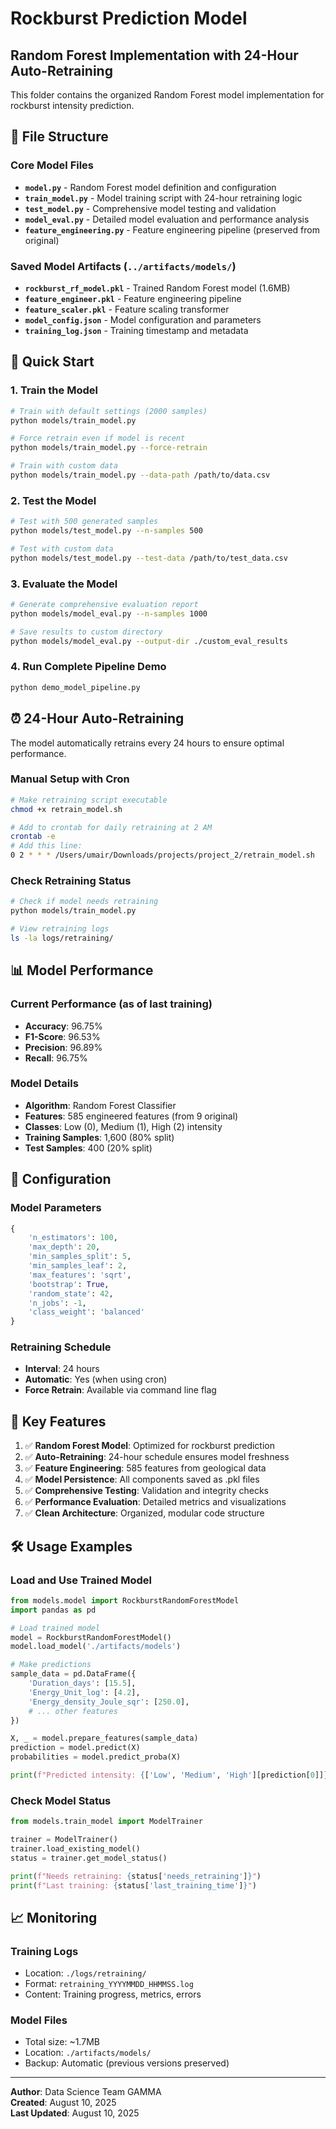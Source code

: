 # Rockburst Prediction Model

## Random Forest Implementation with 24-Hour Auto-Retraining

This folder contains the organized Random Forest model implementation for rockburst intensity prediction.

## 📁 File Structure

### Core Model Files

- **`model.py`** - Random Forest model definition and configuration
- **`train_model.py`** - Model training script with 24-hour retraining logic
- **`test_model.py`** - Comprehensive model testing and validation
- **`model_eval.py`** - Detailed model evaluation and performance analysis
- **`feature_engineering.py`** - Feature engineering pipeline (preserved from original)

### Saved Model Artifacts (`../artifacts/models/`)

- **`rockburst_rf_model.pkl`** - Trained Random Forest model (1.6MB)
- **`feature_engineer.pkl`** - Feature engineering pipeline
- **`feature_scaler.pkl`** - Feature scaling transformer
- **`model_config.json`** - Model configuration and parameters
- **`training_log.json`** - Training timestamp and metadata

## 🚀 Quick Start

### 1. Train the Model

```bash
# Train with default settings (2000 samples)
python models/train_model.py

# Force retrain even if model is recent
python models/train_model.py --force-retrain

# Train with custom data
python models/train_model.py --data-path /path/to/data.csv
```

### 2. Test the Model

```bash
# Test with 500 generated samples
python models/test_model.py --n-samples 500

# Test with custom data
python models/test_model.py --test-data /path/to/test_data.csv
```

### 3. Evaluate the Model

```bash
# Generate comprehensive evaluation report
python models/model_eval.py --n-samples 1000

# Save results to custom directory
python models/model_eval.py --output-dir ./custom_eval_results
```

### 4. Run Complete Pipeline Demo

```bash
python demo_model_pipeline.py
```

## ⏰ 24-Hour Auto-Retraining

The model automatically retrains every 24 hours to ensure optimal performance.

### Manual Setup with Cron

```bash
# Make retraining script executable
chmod +x retrain_model.sh

# Add to crontab for daily retraining at 2 AM
crontab -e
# Add this line:
0 2 * * * /Users/umair/Downloads/projects/project_2/retrain_model.sh
```

### Check Retraining Status

```bash
# Check if model needs retraining
python models/train_model.py

# View retraining logs
ls -la logs/retraining/
```

## 📊 Model Performance

### Current Performance (as of last training)

- **Accuracy**: 96.75%
- **F1-Score**: 96.53%
- **Precision**: 96.89%
- **Recall**: 96.75%

### Model Details

- **Algorithm**: Random Forest Classifier
- **Features**: 585 engineered features (from 9 original)
- **Classes**: Low (0), Medium (1), High (2) intensity
- **Training Samples**: 1,600 (80% split)
- **Test Samples**: 400 (20% split)

## 🔧 Configuration

### Model Parameters

```python
{
    'n_estimators': 100,
    'max_depth': 20,
    'min_samples_split': 5,
    'min_samples_leaf': 2,
    'max_features': 'sqrt',
    'bootstrap': True,
    'random_state': 42,
    'n_jobs': -1,
    'class_weight': 'balanced'
}
```

### Retraining Schedule

- **Interval**: 24 hours
- **Automatic**: Yes (when using cron)
- **Force Retrain**: Available via command line flag

## 🎯 Key Features

1. ✅ **Random Forest Model**: Optimized for rockburst prediction
2. ✅ **Auto-Retraining**: 24-hour schedule ensures model freshness
3. ✅ **Feature Engineering**: 585 features from geological data
4. ✅ **Model Persistence**: All components saved as .pkl files
5. ✅ **Comprehensive Testing**: Validation and integrity checks
6. ✅ **Performance Evaluation**: Detailed metrics and visualizations
7. ✅ **Clean Architecture**: Organized, modular code structure

## 🛠️ Usage Examples

### Load and Use Trained Model

```python
from models.model import RockburstRandomForestModel
import pandas as pd

# Load trained model
model = RockburstRandomForestModel()
model.load_model('./artifacts/models')

# Make predictions
sample_data = pd.DataFrame({
    'Duration_days': [15.5],
    'Energy_Unit_log': [4.2],
    'Energy_density_Joule_sqr': [250.0],
    # ... other features
})

X, _ = model.prepare_features(sample_data)
prediction = model.predict(X)
probabilities = model.predict_proba(X)

print(f"Predicted intensity: {['Low', 'Medium', 'High'][prediction[0]]}")
```

### Check Model Status

```python
from models.train_model import ModelTrainer

trainer = ModelTrainer()
trainer.load_existing_model()
status = trainer.get_model_status()

print(f"Needs retraining: {status['needs_retraining']}")
print(f"Last training: {status['last_training_time']}")
```

## 📈 Monitoring

### Training Logs

- Location: `./logs/retraining/`
- Format: `retraining_YYYYMMDD_HHMMSS.log`
- Content: Training progress, metrics, errors

### Model Files

- Total size: ~1.7MB
- Location: `./artifacts/models/`
- Backup: Automatic (previous versions preserved)

---

**Author**: Data Science Team GAMMA  
**Created**: August 10, 2025  
**Last Updated**: August 10, 2025
